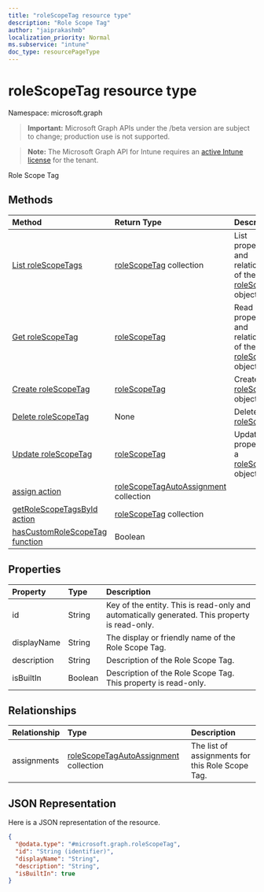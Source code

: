 ```yaml
---
title: "roleScopeTag resource type"
description: "Role Scope Tag"
author: "jaiprakashmb"
localization_priority: Normal
ms.subservice: "intune"
doc_type: resourcePageType
---
```


# roleScopeTag resource type

Namespace: microsoft.graph

> **Important:** Microsoft Graph APIs under the /beta version are subject to change; production use is not supported.

> **Note:** The Microsoft Graph API for Intune requires an [active Intune license](https://go.microsoft.com/fwlink/?linkid=839381) for the tenant.

Role Scope Tag

## Methods
|Method|Return Type|Description|
|:---|:---|:---|
|[List roleScopeTags](../api/intune-rbac-rolescopetag-list.md)|[roleScopeTag](../resources/intune-rbac-rolescopetag.md) collection|List properties and relationships of the [roleScopeTag](../resources/intune-rbac-rolescopetag.md) objects.|
|[Get roleScopeTag](../api/intune-rbac-rolescopetag-get.md)|[roleScopeTag](../resources/intune-rbac-rolescopetag.md)|Read properties and relationships of the [roleScopeTag](../resources/intune-rbac-rolescopetag.md) object.|
|[Create roleScopeTag](../api/intune-rbac-rolescopetag-create.md)|[roleScopeTag](../resources/intune-rbac-rolescopetag.md)|Create a new [roleScopeTag](../resources/intune-rbac-rolescopetag.md) object.|
|[Delete roleScopeTag](../api/intune-rbac-rolescopetag-delete.md)|None|Deletes a [roleScopeTag](../resources/intune-rbac-rolescopetag.md).|
|[Update roleScopeTag](../api/intune-rbac-rolescopetag-update.md)|[roleScopeTag](../resources/intune-rbac-rolescopetag.md)|Update the properties of a [roleScopeTag](../resources/intune-rbac-rolescopetag.md) object.|
|[assign action](../api/intune-rbac-rolescopetag-assign.md)|[roleScopeTagAutoAssignment](../resources/intune-rbac-rolescopetagautoassignment.md) collection||
|[getRoleScopeTagsById action](../api/intune-rbac-rolescopetag-getrolescopetagsbyid.md)|[roleScopeTag](../resources/intune-rbac-rolescopetag.md) collection||
|[hasCustomRoleScopeTag function](../api/intune-rbac-rolescopetag-hascustomrolescopetag.md)|Boolean||

## Properties
|Property|Type|Description|
|:---|:---|:---|
|id|String|Key of the entity. This is read-only and automatically generated. This property is read-only.|
|displayName|String|The display or friendly name of the Role Scope Tag.|
|description|String|Description of the Role Scope Tag.|
|isBuiltIn|Boolean|Description of the Role Scope Tag. This property is read-only.|

## Relationships
|Relationship|Type|Description|
|:---|:---|:---|
|assignments|[roleScopeTagAutoAssignment](../resources/intune-rbac-rolescopetagautoassignment.md) collection|The list of assignments for this Role Scope Tag.|

## JSON Representation
Here is a JSON representation of the resource.
<!-- {
  "blockType": "resource",
  "keyProperty": "id",
  "@odata.type": "microsoft.graph.roleScopeTag"
}
-->
``` json
{
  "@odata.type": "#microsoft.graph.roleScopeTag",
  "id": "String (identifier)",
  "displayName": "String",
  "description": "String",
  "isBuiltIn": true
}
```

